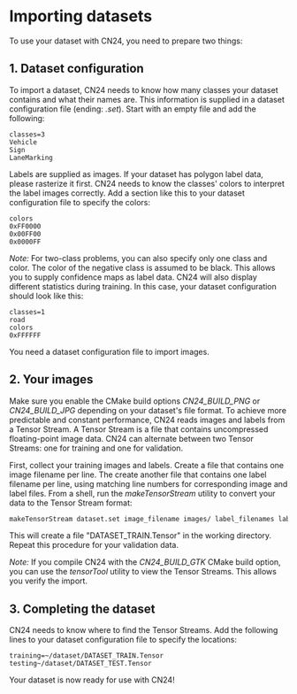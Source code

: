 # Importing datasets
To use your dataset with CN24, you need to prepare two things:

## 1. Dataset configuration
To import a dataset, CN24 needs to know how many classes your dataset
contains and what their names are. This information is supplied in a
dataset configuration file (ending: *.set*). Start with an empty file
and add the following:

```
classes=3
Vehicle
Sign
LaneMarking
```

Labels are supplied as images. If your dataset has polygon label data,
please rasterize it first. CN24 needs to know the classes' colors to
interpret the label images correctly. Add a section like this to your
dataset configuration file to specify the colors:

```
colors
0xFF0000
0x00FF00
0x0000FF
```

_Note:_ For two-class problems, you can also specify only one class
and color. The color of the negative class is assumed to be black.
This allows you to supply confidence maps as label data. CN24
will also display different statistics during training. In this case,
your dataset configuration should look like this:

```
classes=1
road
colors
0xFFFFFF
```

You need a dataset configuration file to import images.

## 2. Your images
Make sure you enable the CMake build options
*CN24_BUILD_PNG* or *CN24_BUILD_JPG* depending on your dataset's
file format. To achieve more predictable and constant performance,
CN24 reads images and labels from a Tensor Stream. A Tensor Stream is a
file that contains uncompressed floating-point image data. CN24 can
alternate between two Tensor Streams: one for training and one for
validation. 

First, collect your training images and labels. Create a file that
contains one image filename per line. The create another file that
contains one label filename per line, using matching line numbers
for corresponding image and label files.
From a shell, run the _makeTensorStream_ utility to convert your
data to the Tensor Stream format:
``` bash
makeTensorStream dataset.set image_filename images/ label_filenames labels/ DATASET_TRAIN.Tensor
```

This will create a file "DATASET\_TRAIN.Tensor" in the working directory.
Repeat this procedure for your validation data.

_Note:_ If you compile CN24 with the *CN24_BUILD_GTK* CMake build option,
you can use the _tensorTool_ utility to view the Tensor Streams. This
allows you verify the import.

## 3. Completing the dataset
CN24 needs to know where to find the Tensor Streams. Add the following
lines to your dataset configuration file to specify the locations:

```
training=~/dataset/DATASET_TRAIN.Tensor
testing~/dataset/DATASET_TEST.Tensor
```

Your dataset is now ready for use with CN24!
